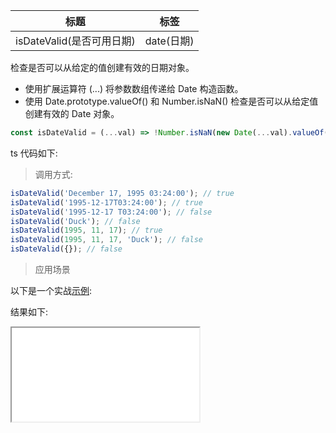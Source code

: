 | 标题                      | 标签       |
| ------------------------- | ---------- |
| isDateValid(是否可用日期) | date(日期) |

检查是否可以从给定的值创建有效的日期对象。

- 使用扩展运算符 (...) 将参数数组传递给 Date 构造函数。
- 使用 Date.prototype.valueOf() 和 Number.isNaN() 检查是否可以从给定值创建有效的 Date 对象。

```js
const isDateValid = (...val) => !Number.isNaN(new Date(...val).valueOf());
```

ts 代码如下:

<div class="code-editor" data-url="codes/javascript/ts/is-date-valid.ts" data-language="typescript"></div>

> 调用方式:

```js
isDateValid('December 17, 1995 03:24:00'); // true
isDateValid('1995-12-17T03:24:00'); // true
isDateValid('1995-12-17 T03:24:00'); // false
isDateValid('Duck'); // false
isDateValid(1995, 11, 17); // true
isDateValid(1995, 11, 17, 'Duck'); // false
isDateValid({}); // false
```

> 应用场景

以下是一个实战<a href="codes/javascript/html/is-date-valid.html" target="_blank" rel="noopener noreferrer">示例</a>:

<div class="code-editor" data-url="codes/javascript/html/is-date-valid.html" data-language="html"></div>

结果如下:

<iframe src="codes/javascript/html/is-date-valid.html"></iframe>

